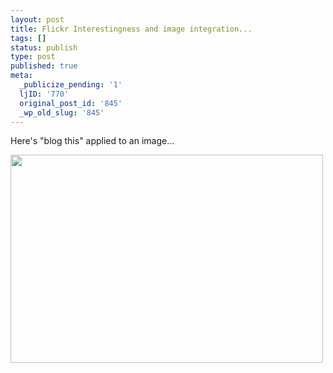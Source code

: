 ```yaml
---
layout: post
title: Flickr Interestingness and image integration...
tags: []
status: publish
type: post
published: true
meta:
  _publicize_pending: '1'
  ljID: '770'
  original_post_id: '845'
  _wp_old_slug: '845'
---
```

Here's "blog this" applied to an image...

<a href="http://www.flickr.com/photos/65308917@N00/2404029092/"><img src="http://farm3.static.flickr.com/2152/2404029092_17dee34701.jpg?v=0" alt="" class="reflect" height="333" width="500" /></a>
